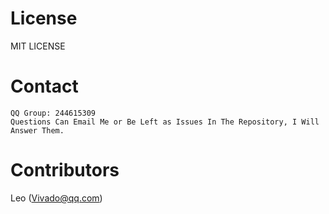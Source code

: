 # License
MIT LICENSE

# Contact
	QQ Group: 244615309
	Questions Can Email Me or Be Left as Issues In The Repository, I Will Answer Them.

# Contributors
Leo (Vivado@qq.com)
